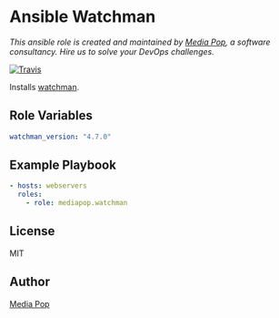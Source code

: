 # Ansible Watchman

*This ansible role is created and maintained by [Media Pop](https://www.mediapop.co), a software consultancy. Hire us to solve your DevOps challenges.*

[![Travis](https://travis-ci.org/mediapop/ansible-watchman.svg?branch=master)](https://travis-ci.org/mediapop/ansible-watchman)

Installs [watchman](https://facebook.github.io/watchman/).

## Role Variables

```yml
watchman_version: "4.7.0"
```

## Example Playbook

```yml
- hosts: webservers
  roles:
    - role: mediapop.watchman
```
        
## License

MIT

## Author

[Media Pop](http://www.mediapop.co)
